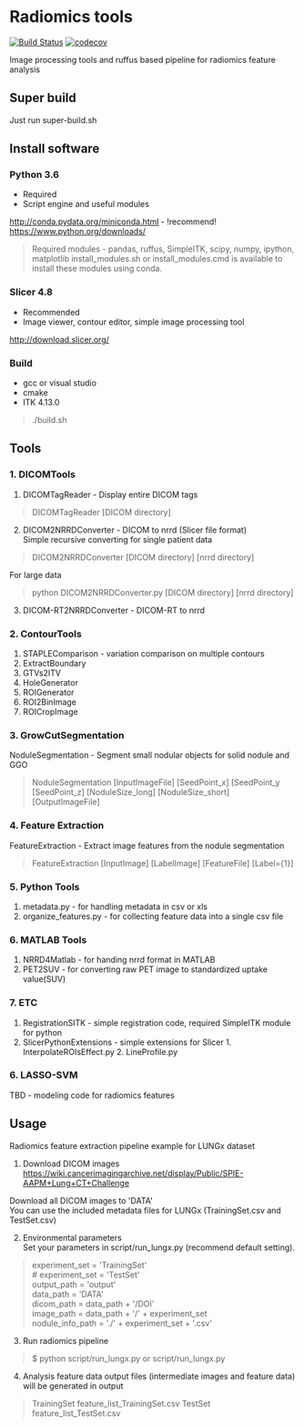 Radiomics tools
===================
[![Build Status](https://travis-ci.org/taznux/radiomics-tools.svg?branch=master)](https://travis-ci.org/taznux/radiomics-tools) [![codecov](https://codecov.io/gh/taznux/radiomics-tools/branch/master/graph/badge.svg)](https://codecov.io/gh/taznux/radiomics-tools)

Image processing tools and ruffus based pipeline for radiomics feature analysis

Super build
--------------------------
Just run super-build.sh


Install software
--------------------------

### Python 3.6 ###
  - Required
  - Script engine and useful modules

  http://conda.pydata.org/miniconda.html - !recommend!  
  https://www.python.org/downloads/

  > Required modules - pandas, ruffus, SimpleITK, scipy, numpy, ipython, matplotlib
  > install_modules.sh or install_modules.cmd is available to install these modules using conda.

### Slicer 4.8 ###
  - Recommended  
  - Image viewer, contour editor, simple image processing tool  

  http://download.slicer.org/


### Build  ###
  - gcc or visual studio
  - cmake
  - ITK 4.13.0

  > ./build.sh


Tools
-----
### 1. DICOMTools ###
1. DICOMTagReader - Display entire DICOM tags
  > DICOMTagReader [DICOM directory]

2. DICOM2NRRDConverter - DICOM to nrrd (Slicer file format)  
  Simple recursive converting for single patient data  
  > DICOM2NRRDConverter [DICOM directory] [nrrd directory]  

  For large data  
  > python DICOM2NRRDConverter.py [DICOM directory] [nrrd directory]

3. DICOM-RT2NRRDConverter - DICOM-RT to nrrd


### 2. ContourTools ###
1. STAPLEComparison - variation comparison on multiple contours
1. ExtractBoundary
1. GTVs2ITV
1. HoleGenerator
1. ROIGenerator
1. ROI2BinImage
1. ROICropImage



### 3. GrowCutSegmentation ###
  NoduleSegmentation - Segment small nodular objects for solid nodule and GGO
  > NoduleSegmentation [InputImageFile] [SeedPoint_x] [SeedPoint_y [SeedPoint_z] [NoduleSize_long] [NoduleSize_short] [OutputImageFile]  


### 4. Feature Extraction ###
  FeatureExtraction - Extract image features from the nodule segmentation
  > FeatureExtraction [InputImage] [LabelImage] [FeatureFile] [Label={1}]


### 5. Python Tools ###
  1. metadata.py - for handling metadata in csv or xls
  2. organize_features.py - for collecting feature data into a single csv file


### 6. MATLAB Tools ###
  1. NRRD4Matlab - for handing nrrd format in MATLAB
  2. PET2SUV - for converting raw PET image to standardized uptake value(SUV)


### 7. ETC ###
  1. RegistrationSITK - simple registration code, required SimpleITK module for python
  2. SlicerPythonExtensions - simple extensions for Slicer
    1. InterpolateROIsEffect.py
    2. LineProfile.py


### 6. LASSO-SVM ###
  TBD - modeling code for radiomics features


Usage
-----
Radiomics feature extraction pipeline example for LUNGx dataset

1. Download DICOM images  
  https://wiki.cancerimagingarchive.net/display/Public/SPIE-AAPM+Lung+CT+Challenge  

  Download all DICOM images to 'DATA'  
  You can use the included metadata files for LUNGx (TrainingSet.csv and TestSet.csv)  

2. Environmental parameters  
  Set your parameters in script/run_lungx.py (recommend default setting).  
  > experiment_set = 'TrainingSet'  
  > \# experiment_set = 'TestSet'  
  > output_path = 'output'  
  > data_path = 'DATA'  
  > dicom_path = data_path + '/DOI'  
  > image_path = data_path + '/' + experiment_set  
  > nodule_info_path = './' + experiment_set + '.csv'  

3. Run radiomics pipeline
  > $ python script/run_lungx.py or script/run_lungx.py

4. Analysis feature data
  output files (intermediate images and feature data) will be generated in output  
  > TrainingSet              feature_list_TrainingSet.csv
  > TestSet                  feature_list_TestSet.csv

